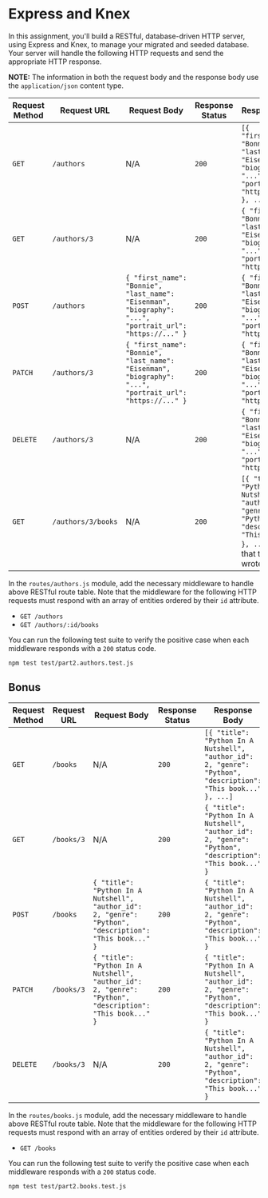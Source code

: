 # Express and Knex

In this assignment, you'll build a RESTful, database-driven HTTP server, using Express and Knex, to manage your migrated and seeded database. Your server will handle the following HTTP requests and send the appropriate HTTP response.

**NOTE:** The information in both the request body and the response body use the `application/json` content type.

| Request Method | Request URL        | Request Body                                                                                             | Response Status | Response Body                                                                                                                                |
|----------------|--------------------|----------------------------------------------------------------------------------------------------------|-----------------|----------------------------------------------------------------------------------------------------------------------------------------------|
| `GET`          | `/authors`         | N/A                                                                                                      | `200`           | `[{ "first_name": "Bonnie", "last_name": "Eisenman", "biography": "...", "portrait_url": "https://..." }, ...]`                              |
| `GET`          | `/authors/3`       | N/A                                                                                                      | `200`           | `{ "first_name": "Bonnie", "last_name": "Eisenman", "biography": "...", "portrait_url": "https://..." }`                                     |
| `POST`         | `/authors`         | `{ "first_name": "Bonnie", "last_name": "Eisenman", "biography": "...", "portrait_url": "https://..." }` | `200`           | `{ "first_name": "Bonnie", "last_name": "Eisenman", "biography": "...", "portrait_url": "https://..." }`                                     |
| `PATCH`        | `/authors/3`       | `{ "first_name": "Bonnie", "last_name": "Eisenman", "biography": "...", "portrait_url": "https://..." }` | `200`           | `{ "first_name": "Bonnie", "last_name": "Eisenman", "biography": "...", "portrait_url": "https://..." }`                                     |
| `DELETE`       | `/authors/3`       | N/A                                                                                                      | `200`           | `{ "first_name": "Bonnie", "last_name": "Eisenman", "biography": "...", "portrait_url": "https://..." }`                                     |
| `GET`          | `/authors/3/books` | N/A                                                                                                      | `200`           | `[{ "title": "Python In A Nutshell", "author_id": 2, "genre": "Python", "description": "This book..." }, ...]` (books that the author wrote) |

In the `routes/authors.js` module, add the necessary middleware to handle above RESTful route table. Note that the middleware for the following HTTP requests must respond with an array of entities ordered by their `id` attribute.

- `GET /authors`
- `GET /authors/:id/books`

You can run the following test suite to verify the positive case when each middleware responds with a `200` status code.

```shell
npm test test/part2.authors.test.js
```

## Bonus

| Request Method | Request URL        | Request Body                                                                                             | Response Status | Response Body                                                                                                                                |
|----------------|--------------------|----------------------------------------------------------------------------------------------------------|-----------------|----------------------------------------------------------------------------------------------------------------------------------------------|
| `GET`          | `/books`           | N/A                                                                                                      | `200`           | `[{ "title": "Python In A Nutshell", "author_id": 2, "genre": "Python", "description": "This book..." }, ...]`                               |                                            |
| `GET`          | `/books/3`         | N/A                                                                                                      | `200`           | `{ "title": "Python In A Nutshell", "author_id": 2, "genre": "Python", "description": "This book..." }`                                      |
| `POST`         | `/books`           | `{ "title": "Python In A Nutshell", "author_id": 2, "genre": "Python", "description": "This book..." }`  | `200`           | `{ "title": "Python In A Nutshell", "author_id": 2, "genre": "Python", "description": "This book..." }`                                      |
| `PATCH`        | `/books/3`         | `{ "title": "Python In A Nutshell", "author_id": 2, "genre": "Python", "description": "This book..." }`  | `200`           | `{ "title": "Python In A Nutshell", "author_id": 2, "genre": "Python", "description": "This book..." }`                                      |
| `DELETE`       | `/books/3`         | N/A                                                                                                      | `200`           | `{ "title": "Python In A Nutshell", "author_id": 2, "genre": "Python", "description": "This book..." }`                                      |

In the `routes/books.js` module, add the necessary middleware to handle above RESTful route table. Note that the middleware for the following HTTP requests must respond with an array of entities ordered by their `id` attribute.

- `GET /books`

You can run the following test suite to verify the positive case when each middleware responds with a `200` status code.

```shell
npm test test/part2.books.test.js
```
